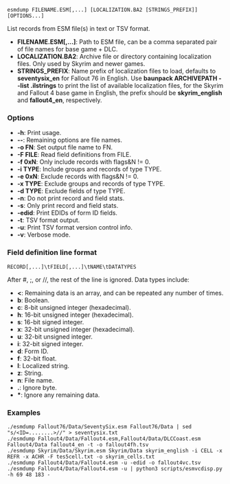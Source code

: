    esmdump FILENAME.ESM[,...] [LOCALIZATION.BA2 [STRINGS_PREFIX]] [OPTIONS...]

List records from ESM file(s) in text or TSV format.

* **FILENAME.ESM\[,...\]**: Path to ESM file, can be a comma separated pair of file names for base game + DLC.
* **LOCALIZATION.BA2**: Archive file or directory containing localization files. Only used by Skyrim and newer games.
* **STRINGS_PREFIX**: Name prefix of localization files to load, defaults to **seventysix_en** for Fallout 76 in English. Use **baunpack ARCHIVEPATH --list .ilstrings** to print the list of available localization files, for the Skyrim and Fallout 4 base game in English, the prefix should be **skyrim_english** and **fallout4_en**, respectively.

### Options

* **-h**: Print usage.
* **--**: Remaining options are file names.
* **-o FN**: Set output file name to FN.
* **-F FILE**: Read field definitions from FILE.
* **-f 0xN**: Only include records with flags&N != 0.
* **-i TYPE**: Include groups and records of type TYPE.
* **-e 0xN**: Exclude records with flags&N != 0.
* **-x TYPE**: Exclude groups and records of type TYPE.
* **-d TYPE**: Exclude fields of type TYPE.
* **-n**: Do not print record and field stats.
* **-s**: Only print record and field stats.
* **-edid**: Print EDIDs of form ID fields.
* **-t**: TSV format output.
* **-u**: Print TSV format version control info.
* **-v**: Verbose mode.

### Field definition line format

    RECORD[,...]\tFIELD[,...]\tNAME\tDATATYPES

After #, ;, or //, the rest of the line is ignored. Data types include:

* **<**: Remaining data is an array, and can be repeated any number of times.
* **b**: Boolean.
* **c**: 8-bit unsigned integer (hexadecimal).
* **h**: 16-bit unsigned integer (hexadecimal).
* **s**: 16-bit signed integer.
* **x**: 32-bit unsigned integer (hexadecimal).
* **u**: 32-bit unsigned integer.
* **i**: 32-bit signed integer.
* **d**: Form ID.
* **f**: 32-bit float.
* **l**: Localized string.
* **z**: String.
* **n**: File name.
* **.**: Ignore byte.
* **\***: Ignore any remaining data.

### Examples

    ./esmdump Fallout76/Data/SeventySix.esm Fallout76/Data | sed "s/<ID=........>//" > seventysix.txt
    ./esmdump Fallout4/Data/Fallout4.esm,Fallout4/Data/DLCCoast.esm Fallout4/Data fallout4_en -t -o fallout4fh.tsv
    ./esmdump Skyrim/Data/Skyrim.esm Skyrim/Data skyrim_english -i CELL -x REFR -x ACHR -F tes5cell.txt -o skyrim_cells.txt
    ./esmdump Fallout4/Data/Fallout4.esm -u -edid -o fallout4vc.tsv
    ./esmdump Fallout4/Data/Fallout4.esm -u | python3 scripts/esmvcdisp.py -h 69 48 183 -

